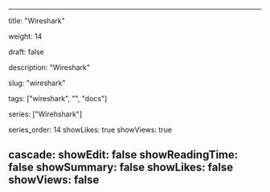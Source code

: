 ---

title: "Wireshark"

weight: 14

draft: false

description: "Wireshark"

slug: "wireshark"

tags: ["wireshark", "", "docs"]

series: ["Wirehshark"]

series_order: 14
showLikes: true
showViews: true

cascade:
  showEdit: false
  showReadingTime: false
  showSummary: false
  showLikes: false
  showViews: false
---
